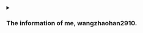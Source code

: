 <details>
<summary><h3>The information of me, wangzhaohan2910.</h3></summary>

- 👋 Hi, I’m @wangzhaohan2910
- 👀 I’m interested in OI.
- 🌱 I’m currently learning Graph Theory.
- 💞️ I’m looking to collaborate on Online Judges.
- ☎ How to reach me? My phone number is +86 15626067976.
- 📧 And, my email address is wangcf3000@sina.com
- 😄 Pronouns: He or Him ~in Minecraft~.
- ⚡ Fun fake: I AK IOI!
- ⌨ [My blog of Github](//wangzhaohan2910.github.io)
- 📖 [My blog of Word Press (Infinity Free)](http://wangzhaohan2910.free.nf)
- 📷 [My gallery (Infinity Free)](http://wangzhaohan2910.000.pe)
- ✌️ [My BB (Infinity Free)](http://wangzhaohan2910.kesug.com)
- 💻 [My luogu-dev account (commonly used)](//www.luogu.com.cn/user/629944)
- 💻 [My luogu-dev account (not commonly used)](//www.luogu.com.cn/user/1418972)
- 💻 [My gitee account](//gitee.com/wangzhaohan2910)
- 💻 [My sourceforge account](//sourceforge.net/u/wangzhaohan2910/profile)
- ![](https://badges.toozhao.com/badges/01J66YFE2G7TRVFS17Z8FFMQ7X/green.svg)
<!---
wangzhaohan2910/wangzhaohan2910 is a ✨ special ✨ repository because its `README.md` (this file) appears on your GitHub profile.
You can click the Preview link to take a look at your changes.
--->
</details>
